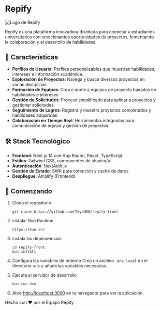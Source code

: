# Repify

![Logo de Repify](https://hebbkx1anhila5yf.public.blob.vercel-storage.com/repify-logo-HMGzrFQZXBxRRZnkqDxZNRDQBXBHRx.png)

Repify es una plataforma innovadora diseñada para conectar a estudiantes universitarios con emocionantes oportunidades de proyectos, fomentando la colaboración y el desarrollo de habilidades.

## 🚀 Características

- **Perfiles de Usuario**: Perfiles personalizables que muestran habilidades, intereses e información académica.
- **Exploración de Proyectos**: Navega y busca diversos proyectos en varias disciplinas.
- **Formación de Equipos**: Crea o únete a equipos de proyecto basados en habilidades e intereses.
- **Gestión de Solicitudes**: Proceso simplificado para aplicar a proyectos y gestionar solicitudes.
- **Seguimiento de Logros**: Registra y muestra proyectos completados y habilidades adquiridas.
- **Colaboración en Tiempo Real**: Herramientas integradas para comunicación de equipo y gestión de proyectos.

## 🛠️ Stack Tecnológico

- **Frontend**: Next.js 14 con App Router, React, TypeScript
- **Estilos**: Tailwind CSS, componentes de shadcn/ui
- **Autenticación**: NextAuth.js
- **Gestión de Estado**: SWR para obtención y caché de datos
- **Despliegue**: Amplify (Frontend)

## 🏁 Comenzando

1. Clona el repositorio
   ```
   git clone https://github.com/IvyedSG/repify-front
   ```
   
2. Instalar Bun Runtime
   ```
   https://bun.sh/
   ```

3. Instala las dependencias
   ```
   cd repify-front
   bun install
   ```

3. Configura las variables de entorno
   Crea un archivo `.env.local` en el directorio raíz y añade las variables necesarias.

4. Ejecuta el servidor de desarrollo
   ```
   bun run dev
   ```

5. Abre [http://localhost:3000](http://localhost:3000) en tu navegador para ver la aplicación.



Hecho con ❤️ por el Equipo Repify
